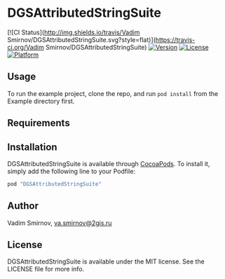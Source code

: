 # DGSAttributedStringSuite

[![CI Status](http://img.shields.io/travis/Vadim Smirnov/DGSAttributedStringSuite.svg?style=flat)](https://travis-ci.org/Vadim Smirnov/DGSAttributedStringSuite)
[![Version](https://img.shields.io/cocoapods/v/DGSAttributedStringSuite.svg?style=flat)](http://cocoapods.org/pods/DGSAttributedStringSuite)
[![License](https://img.shields.io/cocoapods/l/DGSAttributedStringSuite.svg?style=flat)](http://cocoapods.org/pods/DGSAttributedStringSuite)
[![Platform](https://img.shields.io/cocoapods/p/DGSAttributedStringSuite.svg?style=flat)](http://cocoapods.org/pods/DGSAttributedStringSuite)

## Usage

To run the example project, clone the repo, and run `pod install` from the Example directory first.

## Requirements

## Installation

DGSAttributedStringSuite is available through [CocoaPods](http://cocoapods.org). To install
it, simply add the following line to your Podfile:

```ruby
pod "DGSAttributedStringSuite"
```

## Author

Vadim Smirnov, va.smirnov@2gis.ru

## License

DGSAttributedStringSuite is available under the MIT license. See the LICENSE file for more info.
